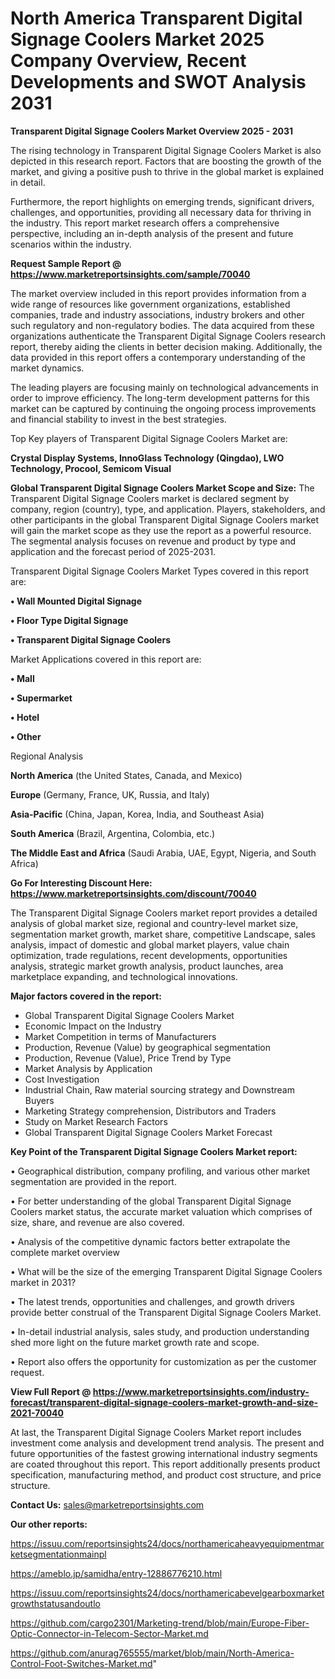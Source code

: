 # North America Transparent Digital Signage Coolers Market 2025 Company Overview, Recent Developments and SWOT Analysis 2031

<Strong> Transparent Digital Signage Coolers Market Overview 2025 - 2031</strong>

The rising technology in Transparent Digital Signage Coolers Market is also depicted in this research report. Factors that are boosting the growth of the market, and giving a positive push to thrive in the global market is explained in detail.

Furthermore, the report highlights on emerging trends, significant drivers, challenges, and opportunities, providing all necessary data for thriving in the industry. This report market research offers a comprehensive perspective, including an in-depth analysis of the present and future scenarios within the industry.

<strong>Request Sample Report @ <a href=https://www.marketreportsinsights.com/sample/70040>https://www.marketreportsinsights.com/sample/70040</a></strong>

The market overview included in this report provides information from a wide range of resources like government organizations, established companies, trade and industry associations, industry brokers and other such regulatory and non-regulatory bodies. The data acquired from these organizations authenticate the Transparent Digital Signage Coolers research report, thereby aiding the clients in better decision making. Additionally, the data provided in this report offers a contemporary understanding of the market dynamics.

The leading players are focusing mainly on technological advancements in order to improve efficiency. The long-term development patterns for this market can be captured by continuing the ongoing process improvements and financial stability to invest in the best strategies.

Top Key players of Transparent Digital Signage Coolers Market are:

<strong>Crystal Display Systems, InnoGlass Technology (Qingdao), LWO Technology, Procool, Semicom Visual</strong>

<strong><b>Global Transparent Digital Signage Coolers Market Scope and Size:</b></strong>
The Transparent Digital Signage Coolers market is declared segment by company, region (country), type, and application. Players, stakeholders, and other participants in the global Transparent Digital Signage Coolers market will gain the market scope as they use the report as a powerful resource. The segmental analysis focuses on revenue and product by type and application and the forecast period of 2025-2031.

Transparent Digital Signage Coolers Market Types covered in this report are:

<strong>• Wall Mounted Digital Signage

• Floor Type Digital Signage

• Transparent Digital Signage Coolers</strong>

Market Applications covered in this report are:

<strong>• Mall

• Supermarket

• Hotel

• Other</strong> 

Regional Analysis

<strong>North America</strong> (the United States, Canada, and Mexico)

<strong>Europe</strong> (Germany, France, UK, Russia, and Italy)

<strong>Asia-Pacific</strong> (China, Japan, Korea, India, and Southeast Asia)

<strong>South America</strong> (Brazil, Argentina, Colombia, etc.)

<strong>The Middle East and Africa</strong> (Saudi Arabia, UAE, Egypt, Nigeria, and South Africa)

<strong>Go For Interesting Discount Here: <a href=https://www.marketreportsinsights.com/discount/70040>https://www.marketreportsinsights.com/discount/70040</a></strong>

The Transparent Digital Signage Coolers market report provides a detailed analysis of global market size, regional and country-level market size, segmentation market growth, market share, competitive Landscape, sales analysis, impact of domestic and global market players, value chain optimization, trade regulations, recent developments, opportunities analysis, strategic market growth analysis, product launches, area marketplace expanding, and technological innovations.

<strong><b>Major factors covered in the report:</b></strong>
<ul>
  <li>Global Transparent Digital Signage Coolers Market </li>
  <li>Economic Impact on the Industry</li>
  <li>Market Competition in terms of Manufacturers</li>
  <li>Production, Revenue (Value) by geographical segmentation</li>
  <li>Production, Revenue (Value), Price Trend by Type</li>
  <li>Market Analysis by Application</li>
  <li>Cost Investigation</li>
  <li>Industrial Chain, Raw material sourcing strategy and Downstream Buyers</li>
  <li>Marketing Strategy comprehension, Distributors and Traders</li>
  <li>Study on Market Research Factors</li>
  <li>Global Transparent Digital Signage Coolers Market Forecast</li>
</ul>

<strong><b>Key Point of the Transparent Digital Signage Coolers Market report:</b></strong>

• Geographical distribution, company profiling, and various other market segmentation are provided in the report.

• For better understanding of the global Transparent Digital Signage Coolers market status, the accurate market valuation which comprises of size, share, and revenue are also covered.

• Analysis of the competitive dynamic factors better extrapolate the complete market overview

• What will be the size of the emerging Transparent Digital Signage Coolers market in 2031?

• The latest trends, opportunities and challenges, and growth drivers provide better construal of the Transparent Digital Signage Coolers Market.

• In-detail industrial analysis, sales study, and production understanding shed more light on the future market growth rate and scope.

• Report also offers the opportunity for customization as per the customer request.

<strong><b>View Full Report @ <a href=https://www.marketreportsinsights.com/industry-forecast/transparent-digital-signage-coolers-market-growth-and-size-2021-70040>https://www.marketreportsinsights.com/industry-forecast/transparent-digital-signage-coolers-market-growth-and-size-2021-70040</a></b></strong>


At last, the Transparent Digital Signage Coolers Market report includes investment come analysis and development trend analysis. The present and future opportunities of the fastest growing international industry segments are coated throughout this report. This report additionally presents product specification, manufacturing method, and product cost structure, and price structure.

<strong>Contact Us:</strong>
sales@marketreportsinsights.com

<strong>Our other reports:</strong>

<a href=https://issuu.com/reportsinsights24/docs/northamericaheavyequipmentmarketsegmentationmainpl>https://issuu.com/reportsinsights24/docs/northamericaheavyequipmentmarketsegmentationmainpl</a>

<a href=https://ameblo.jp/samidha/entry-12886776210.html>https://ameblo.jp/samidha/entry-12886776210.html</a>

<a href=https://issuu.com/reportsinsights24/docs/northamericabevelgearboxmarketgrowthstatusandoutlo>https://issuu.com/reportsinsights24/docs/northamericabevelgearboxmarketgrowthstatusandoutlo</a>

<a href=https://github.com/cargo2301/Marketing-trend/blob/main/Europe-Fiber-Optic-Connector-in-Telecom-Sector-Market.md>https://github.com/cargo2301/Marketing-trend/blob/main/Europe-Fiber-Optic-Connector-in-Telecom-Sector-Market.md</a>

<a href=https://github.com/anurag765555/market/blob/main/North-America-Control-Foot-Switches-Market.md>https://github.com/anurag765555/market/blob/main/North-America-Control-Foot-Switches-Market.md</a>"
